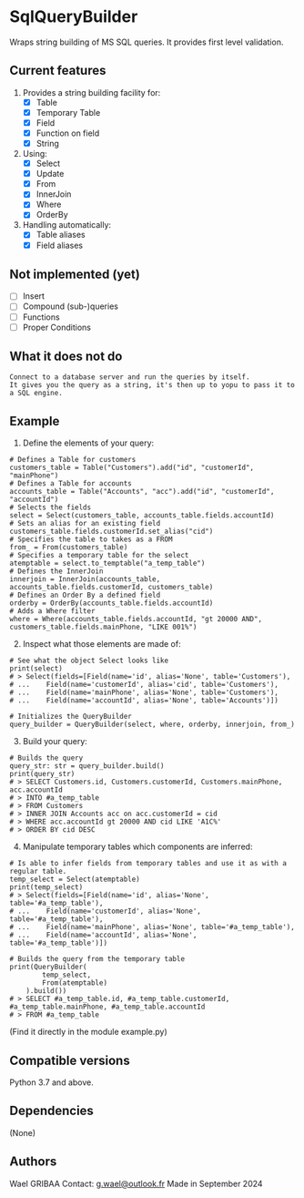 # SqlQueryBuilder
Wraps string building of MS SQL queries.
It provides first level validation.

## Current features
1. Provides a string building facility for:
    - [x] Table
    - [x] Temporary Table
    - [x] Field
    - [x] Function on field
    - [x] String
2. Using:
    - [x] Select
    - [x] Update
    - [x] From
    - [x] InnerJoin
    - [x] Where
    - [x] OrderBy
3. Handling automatically:
    - [x] Table aliases
    - [x] Field aliases

## Not implemented (yet)
- [ ] Insert
- [ ] Compound (sub-)queries
- [ ] Functions
- [ ] Proper Conditions

## What it does not do
    Connect to a database server and run the queries by itself.
    It gives you the query as a string, it's then up to yopu to pass it to a SQL engine.

## Example
1. Define the elements of your query:
```
# Defines a Table for customers
customers_table = Table("Customers").add("id", "customerId", "mainPhone")
# Defines a Table for accounts
accounts_table = Table("Accounts", "acc").add("id", "customerId", "accountId")
# Selects the fields
select = Select(customers_table, accounts_table.fields.accountId)
# Sets an alias for an existing field
customers_table.fields.customerId.set_alias("cid")
# Specifies the table to takes as a FROM
from_ = From(customers_table)
# Specifies a temporary table for the select
atemptable = select.to_temptable("a_temp_table")
# Defines the InnerJoin
innerjoin = InnerJoin(accounts_table, accounts_table.fields.customerId, customers_table)
# Defines an Order By a defined field
orderby = OrderBy(accounts_table.fields.accountId)
# Adds a Where filter
where = Where(accounts_table.fields.accountId, "gt 20000 AND", customers_table.fields.mainPhone, "LIKE 001%")
```
2. Inspect what those elements are made of:
```
# See what the object Select looks like
print(select)
# > Select(fields=[Field(name='id', alias='None', table='Customers'),
# ...    Field(name='customerId', alias='cid', table='Customers'),
# ...    Field(name='mainPhone', alias='None', table='Customers'),
# ...    Field(name='accountId', alias='None', table='Accounts')])

# Initializes the QueryBuilder
query_builder = QueryBuilder(select, where, orderby, innerjoin, from_)
```
3. Build your query:
```
# Builds the query
query_str: str = query_builder.build()
print(query_str)
# > SELECT Customers.id, Customers.customerId, Customers.mainPhone, acc.accountId
# > INTO #a_temp_table
# > FROM Customers
# > INNER JOIN Accounts acc on acc.customerId = cid
# > WHERE acc.accountId gt 20000 AND cid LIKE 'A1C%'
# > ORDER BY cid DESC
```
4. Manipulate temporary tables which components are inferred:
```
# Is able to infer fields from temporary tables and use it as with a regular table.
temp_select = Select(atemptable)
print(temp_select)
# > Select(fields=[Field(name='id', alias='None', table='#a_temp_table'),
# ...    Field(name='customerId', alias='None', table='#a_temp_table'),
# ...    Field(name='mainPhone', alias='None', table='#a_temp_table'),
# ...    Field(name='accountId', alias='None', table='#a_temp_table')])

# Builds the query from the temporary table
print(QueryBuilder(
        temp_select,
        From(atemptable)
    ).build())
# > SELECT #a_temp_table.id, #a_temp_table.customerId, #a_temp_table.mainPhone, #a_temp_table.accountId
# > FROM #a_temp_table
```

(Find it directly in the module example.py)

## Compatible versions
Python 3.7 and above.

## Dependencies
(None)

## Authors
Wael GRIBAA
Contact: g.wael@outlook.fr
Made in September 2024